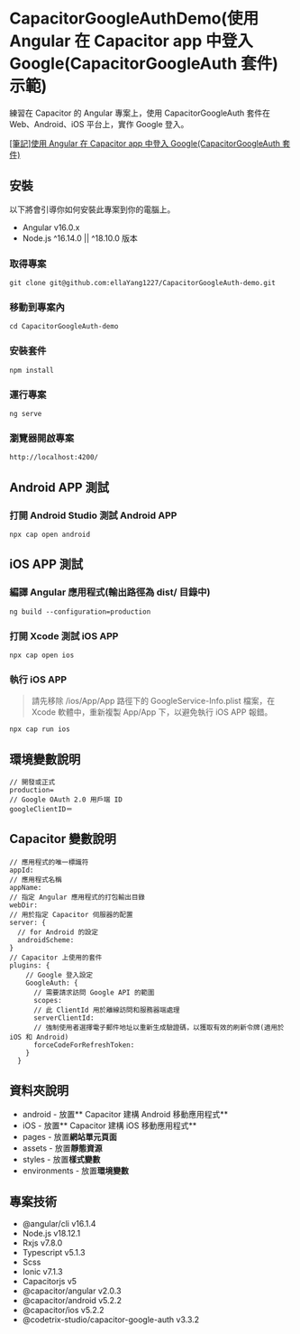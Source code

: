 # CapacitorGoogleAuthDemo(使用 Angular 在 Capacitor app 中登入 Google(CapacitorGoogleAuth 套件)示範)

練習在 Capacitor 的 Angular 專案上，使用 CapacitorGoogleAuth 套件在 Web、Android、iOS 平台上，實作 Google 登入。

[[筆記]使用 Angular 在 Capacitor app 中登入 Google(CapacitorGoogleAuth 套件)](https://perfect-submarine-445.notion.site/Angular-Capacitor-app-Google-CapacitorGoogleAuth-2bc075f476a44adeb9f8a4a3f373364b)

## 安裝

以下將會引導你如何安裝此專案到你的電腦上。

- Angular v16.0.x
- Node.js ^16.14.0 || ^18.10.0 版本

### 取得專案

```
git clone git@github.com:ellaYang1227/CapacitorGoogleAuth-demo.git
```

### 移動到專案內

```
cd CapacitorGoogleAuth-demo
```

### 安裝套件

```
npm install
```

### 運行專案

```
ng serve
```

### 瀏覽器開啟專案

```
http://localhost:4200/
```

## Android APP 測試

### 打開 Android Studio 測試 Android APP

```
npx cap open android
```

## iOS APP 測試
### 編譯 Angular 應用程式(輸出路徑為 dist/ 目錄中)

```
ng build --configuration=production
```

### 打開 Xcode 測試 iOS APP

```
npx cap open ios
```

### 執行 iOS APP
> 請先移除 /ios/App/App 路徑下的 GoogleService-Info.plist 檔案，在 Xcode 軟體中，重新複製 App/App 下，以避免執行 iOS APP 報錯。
```
npx cap run ios
```

## 環境變數說明

```
// 開發或正式
production=
// Google OAuth 2.0 用戶端 ID
googleClientID＝
```

## Capacitor 變數說明

```
// 應用程式的唯一標識符
appId:
// 應用程式名稱
appName:
// 指定 Angular 應用程式的打包輸出目錄
webDir:
// 用於指定 Capacitor 伺服器的配置
server: {
  // for Android 的設定
  androidScheme:
}
// Capacitor 上使用的套件
plugins: {
    // Google 登入設定
    GoogleAuth: {
      // 需要請求訪問 Google API 的範圍
      scopes:
      // 此 ClientId 用於離線訪問和服務器端處理
      serverClientId:
      // 強制使用者選擇電子郵件地址以重新生成驗證碼，以獲取有效的刷新令牌(適用於 iOS 和 Android)
      forceCodeForRefreshToken:
    }
  }
```

## 資料夾說明

- android - 放置** Capacitor 建構 Android 移動應用程式**
- iOS - 放置** Capacitor 建構 iOS 移動應用程式**
- pages - 放置**網站單元頁面**
- assets - 放置**靜態資源**
- styles - 放置**樣式變數**
- environments - 放置**環境變數**

## 專案技術

- @angular/cli v16.1.4
- Node.js v18.12.1
- Rxjs v7.8.0
- Typescript v5.1.3
- Scss
- Ionic v7.1.3
- Capacitorjs v5
- @capacitor/angular v2.0.3
- @capacitor/android v5.2.2
- @capacitor/ios v5.2.2
- @codetrix-studio/capacitor-google-auth v3.3.2

